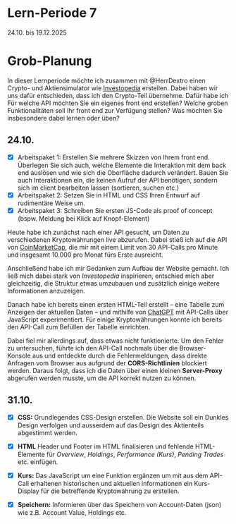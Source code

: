 # Lern-Periode 7
24.10. bis 19.12.2025

# Grob-Planung

In dieser Lernperiode möchte ich zusammen mit @HerrDextro einen Crypto- und Aktiensimulator wie [Investopedia](https://www.investopedia.com/simulator) erstellen. Dabei haben wir uns dafür entschieden, dass ich den Crypto-Teil übernehme. Dafür habe ich
Für welche API möchten Sie ein eigenes front end erstellen?
Welche groben Funktionalitäten soll Ihr front end zur Verfügung stellen?
Was möchten Sie insbesondere dabei lernen oder üben?

## 24.10.
- [X] Arbeitspaket 1: Erstellen Sie mehrere Skizzen von Ihrem front end. Überlegen Sie sich auch, welche Elemente die Interaktion mit dem back end auslösen und wie sich die Oberfläche dadurch verändert. Bauen Sie auch Interaktionen ein, die keinen Aufruf der API benötigen, sondern sich im client bearbeiten lassen (sortieren, suchen etc.)
- [X] Arbeitspaket 2: Setzen Sie in HTML und CSS Ihren Entwurf auf rudimentäre Weise um.
- [X] Arbeitspaket 3: Schreiben Sie ersten JS-Code als proof of concept (bspw. Meldung bei Klick auf Knopf-Element)

Heute habe ich zunächst nach einer API gesucht, um Daten zu verschiedenen Kryptowährungen live abzurufen. Dabei stieß ich auf die API von [CoinMarketCap](https://coinmarketcap.com/api/), die mir mit einem Limit von 30 API-Calls pro Minute und insgesamt 10.000 pro Monat fürs Erste ausreicht. 

Anschließend habe ich mir Gedanken zum Aufbau der Website gemacht. Ich ließ mich dabei stark von *Investopedia* inspirieren, entschied mich aber gleichzeitig, die Struktur etwas umzubauen und zusätzlich einige weitere Informationen anzuzeigen.  

Danach habe ich bereits einen ersten HTML-Teil erstellt – eine Tabelle zum Anzeigen der aktuellen Daten – und mithilfe von [ChatGPT](https://chatgpt.com/) mit API-Calls über JavaScript experimentiert. Für einige Kryptowährungen konnte ich bereits den API-Call zum Befüllen der Tabelle einrichten. 

Dabei fiel mir allerdings auf, dass etwas nicht funktionierte. Um den Fehler zu untersuchen, führte ich den API-Call nochmals über die Browser-Konsole aus und entdeckte durch die Fehlermeldungen, dass direkte Anfragen vom Browser aus aufgrund der **CORS-Richtlinien** blockiert werden. Daraus folgt, dass ich die Daten über einen kleinen **Server-Proxy** abgerufen werden musste, um die API korrekt nutzen zu können.

## 31.10.
- [X] **CSS:** Grundlegendes CSS-Design erstellen. Die Website soll ein Dunkles Design verfolgen und ausserdem auf das Design des Aktienteils abgestimmt werden.
- [X] **HTML** Header und Footer im HTML finalisieren und fehlende HTML-Elemente für *Overview*, *Holdings*, *Performance (Kurs)*, *Pending Trades* etc. einfügen.
- [X] **Kurs:** Das JavaScript um eine Funktion ergänzen um mit aus dem API-Call erhaltenen historischen und aktuellen informationen ein Kurs-Display für die betreffende Kryptowährung zu erstellen.
- [X] **Speichern:** Informieren über das Speichern von Account-Daten (json) wie z.B. Account Value, Holdings etc.

